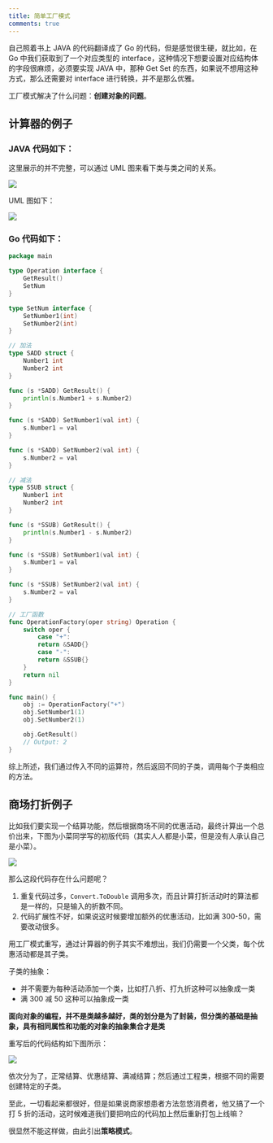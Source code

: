 ```yaml
---
title: 简单工厂模式
comments: true
---
```


自己照着书上 JAVA 的代码翻译成了 Go 的代码，但是感觉很生硬，就比如，在 Go 中我们获取到了一个对应类型的 interface，这种情况下想要设置对应结构体的字段很麻烦，必须要实现 JAVA 中，那种 Get Set 的东西，如果说不想用这种方式，那么还需要对 interface 进行转换，并不是那么优雅。



工厂模式解决了什么问题：**创建对象的问题**。



<!--more-->

## 计算器的例子

### JAVA 代码如下：

这里展示的并不完整，可以通过 UML 图来看下类与类之间的关系。

![](https://s2.loli.net/2022/06/07/MbtzFSdN4V561Ar.png)

UML 图如下：

![](https://s2.loli.net/2022/06/07/AJlb27BFPM6hyea.png)

### Go 代码如下：

```go
package main

type Operation interface {
    GetResult()
    SetNum
}

type SetNum interface {
    SetNumber1(int)
    SetNumber2(int)
}

// 加法
type SADD struct {
    Number1 int
    Number2 int
}

func (s *SADD) GetResult() {
    println(s.Number1 + s.Number2)
}

func (s *SADD) SetNumber1(val int) {
    s.Number1 = val
}

func (s *SADD) SetNumber2(val int) {
    s.Number2 = val
}

// 减法
type SSUB struct {
    Number1 int
    Number2 int
}

func (s *SSUB) GetResult() {
    println(s.Number1 - s.Number2)
}

func (s *SSUB) SetNumber1(val int) {
    s.Number1 = val
}

func (s *SSUB) SetNumber2(val int) {
    s.Number2 = val
}

// 工厂函数
func OperationFactory(oper string) Operation {
    switch oper {
        case "+":
        return &SADD{}
        case "-":
        return &SSUB{}
    }
    return nil
}

func main() {
    obj := OperationFactory("+")
    obj.SetNumber1(1)
    obj.SetNumber2(1)

    obj.GetResult()
    // Output: 2
}
```



综上所述，我们通过传入不同的运算符，然后返回不同的子类，调用每个子类相应的方法。



## 商场打折例子

比如我们要实现一个结算功能，然后根据商场不同的优惠活动，最终计算出一个总价出来，下图为小菜同学写的初版代码（其实人人都是小菜，但是没有人承认自己是小菜）。

![](https://s2.loli.net/2022/06/07/NenaDz4uSV2xt6E.png)

那么这段代码存在什么问题呢？

1. 重复代码过多，`Convert.ToDouble` 调用多次，而且计算打折活动时的算法都是一样的，只是输入的折数不同。
2. 代码扩展性不好，如果说这时候要增加额外的优惠活动，比如满 300-50，需要改动很多。



用工厂模式重写，通过计算器的例子其实不难想出，我们仍需要一个父类，每个优惠活动都是其子类。

子类的抽象：

- 并不需要为每种活动添加一个类，比如打八折、打九折这种可以抽象成一类
- 满 300 减 50 这种可以抽象成一类

**面向对象的编程，并不是类越多越好，类的划分是为了封装，但分类的基础是抽象，具有相同属性和功能的对象的抽象集合才是类**



重写后的代码结构如下图所示：

![](https://s2.loli.net/2022/06/07/cIM8w3vrBTVGgJU.png)





依次分为了，正常结算、优惠结算、满减结算；然后通过工程类，根据不同的需要创建特定的子类。



至此，一切看起来都很好，但是如果说商家想患者方法忽悠消费者，他又搞了一个打 5 折的活动，这时候难道我们要把响应的代码加上然后重新打包上线嘛？



很显然不能这样做，由此引出**策略模式**。